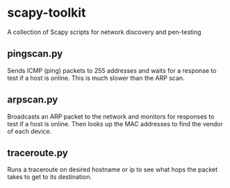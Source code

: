 # scapy-toolkit
A collection of Scapy scripts for network discovery and pen-testing

## pingscan.py
Sends ICMP (ping) packets to 255 addresses and waits for a response to test if a host is online. This is much slower than the ARP scan.

## arpscan.py
Broadcasts an ARP packet to the network and monitors for responses to test if a host is online. Then looks up the MAC addresses to find the vendor of each device.

## traceroute.py
Runs a traceroute on desired hostname or ip to see what hops the packet takes to get to its destination.
